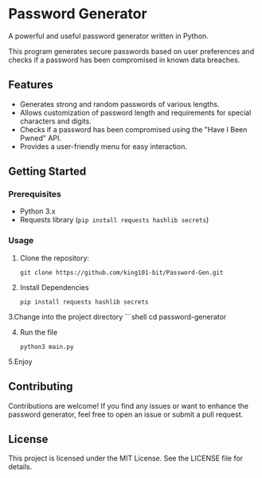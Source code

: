 # Password Generator

A powerful and useful password generator written in Python.

This program generates secure passwords based on user preferences and checks if a password has been compromised in known data breaches.

## Features

- Generates strong and random passwords of various lengths.
- Allows customization of password length and requirements for special characters and digits.
- Checks if a password has been compromised using the "Have I Been Pwned" API.
- Provides a user-friendly menu for easy interaction.

## Getting Started

### Prerequisites

- Python 3.x
- Requests library (`pip install requests hashlib secrets`)

### Usage

1. Clone the repository:

   ```shell
   git clone https://github.com/king101-bit/Password-Gen.git

2. Install Dependencies 

    ```shell
    pip install requests hashlib secrets
3.Change into the project directory
    ```shell
    cd password-generator

4. Run the file

   ```shell
   python3 main.py

5.Enjoy

## Contributing
Contributions are welcome! If you find any issues or want to enhance the password generator, feel free to open an issue or submit a pull request.

## License
This project is licensed under the MIT License. See the LICENSE file for details.
